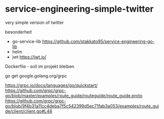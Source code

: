 # service-engineering-simple-twitter
very simple version of twitter

besonderheit
- go-service-lib https://github.com/stakkato95/service-engineering-go-lib
- helm
- jwt https://jwt.io/

Dockerfile - soll im projekt bleiben

go get google.golang.org/grpc

https://grpc.io/docs/languages/go/quickstart/
https://github.com/grpc/grpc-go/blob/master/examples/route_guide/routeguide/route_guide.proto
https://github.com/grpc/grpc-go/blob/9f4b31a11cc4deba7f5c542399d5ec71fab3a053/examples/route_guide/client/client.go#L48
